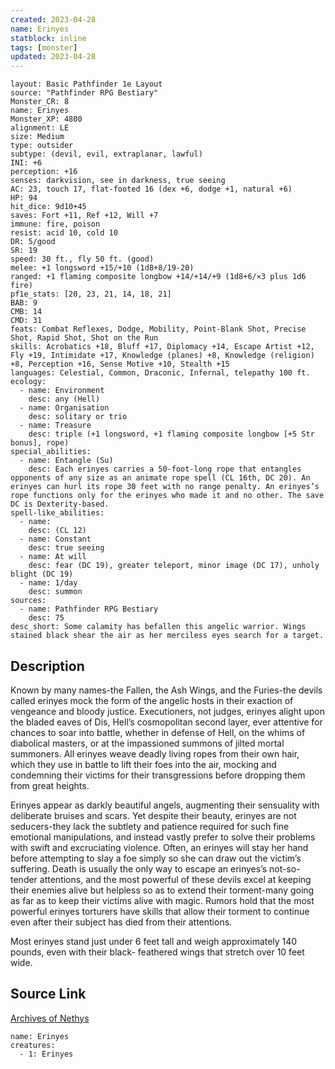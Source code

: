 ```yaml
---
created: 2023-04-28
name: Erinyes
statblock: inline
tags: [monster]
updated: 2023-04-28
---
```

```statblock
layout: Basic Pathfinder 1e Layout
source: "Pathfinder RPG Bestiary"
Monster_CR: 8
name: Erinyes
Monster_XP: 4800
alignment: LE
size: Medium
type: outsider
subtype: (devil, evil, extraplanar, lawful)
INI: +6
perception: +16
senses: darkvision, see in darkness, true seeing
AC: 23, touch 17, flat-footed 16 (dex +6, dodge +1, natural +6)
HP: 94
hit_dice: 9d10+45
saves: Fort +11, Ref +12, Will +7
immune: fire, poison
resist: acid 10, cold 10
DR: 5/good
SR: 19
speed: 30 ft., fly 50 ft. (good)
melee: +1 longsword +15/+10 (1d8+8/19-20)
ranged: +1 flaming composite longbow +14/+14/+9 (1d8+6/×3 plus 1d6 fire)
pf1e_stats: [20, 23, 21, 14, 18, 21]
BAB: 9
CMB: 14
CMD: 31
feats: Combat Reflexes, Dodge, Mobility, Point-Blank Shot, Precise Shot, Rapid Shot, Shot on the Run
skills: Acrobatics +18, Bluff +17, Diplomacy +14, Escape Artist +12, Fly +19, Intimidate +17, Knowledge (planes) +8, Knowledge (religion) +8, Perception +16, Sense Motive +10, Stealth +15
languages: Celestial, Common, Draconic, Infernal, telepathy 100 ft.
ecology:
  - name: Environment
    desc: any (Hell)
  - name: Organisation
    desc: solitary or trio
  - name: Treasure
    desc: triple (+1 longsword, +1 flaming composite longbow [+5 Str bonus], rope)
special_abilities:
  - name: Entangle (Su)
    desc: Each erinyes carries a 50-foot-long rope that entangles opponents of any size as an animate rope spell (CL 16th, DC 20). An erinyes can hurl its rope 30 feet with no range penalty. An erinyes’s rope functions only for the erinyes who made it and no other. The save DC is Dexterity-based.
spell-like_abilities:
  - name:
    desc: (CL 12)
  - name: Constant
    desc: true seeing
  - name: At will
    desc: fear (DC 19), greater teleport, minor image (DC 17), unholy blight (DC 19)
  - name: 1/day
    desc: summon
sources:
  - name: Pathfinder RPG Bestiary
    desc: 75
desc_short: Some calamity has befallen this angelic warrior. Wings stained black shear the air as her merciless eyes search for a target.
```
## Description
Known by many names-the Fallen, the Ash Wings, and the Furies-the devils called erinyes mock the form of the angelic hosts in their exaction of vengeance and bloody justice. Executioners, not judges, erinyes alight upon the bladed eaves of Dis, Hell’s cosmopolitan second layer, ever attentive for chances to soar into battle, whether in defense of Hell, on the whims of diabolical masters, or at the impassioned summons of jilted mortal summoners. All erinyes weave deadly living ropes from their own hair, which they use in battle to lift their foes into the air, mocking and condemning their victims for their transgressions before dropping them from great heights.

Erinyes appear as darkly beautiful angels, augmenting their sensuality with deliberate bruises and scars. Yet despite their beauty, erinyes are not seducers-they lack the subtlety and patience required for such fine emotional manipulations, and instead vastly prefer to solve their problems with swift and excruciating violence. Often, an erinyes will stay her hand before attempting to slay a foe simply so she can draw out the victim’s suffering. Death is usually the only way to escape an erinyes’s not-so-tender attentions, and the most powerful of these devils excel at keeping their enemies alive but helpless so as to extend their torment-many going as far as to keep their victims alive with magic. Rumors hold that the most powerful erinyes torturers have skills that allow their torment to continue even after their subject has died from their attentions.

Most erinyes stand just under 6 feet tall and weigh approximately 140 pounds, even with their black- feathered wings that stretch over 10 feet wide.
## Source Link
[Archives of Nethys](https://aonprd.com/MonsterDisplay.aspx?ItemName=Erinyes)
```encounter-table
name: Erinyes
creatures:
  - 1: Erinyes
```
